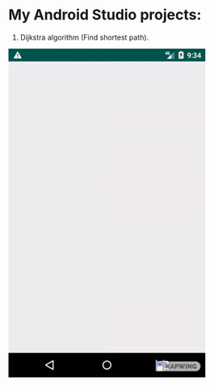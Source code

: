 # My Android Studio projects:

1. Dijkstra algorithm (Find shortest path).

![](dijkstra_presentation.gif)


